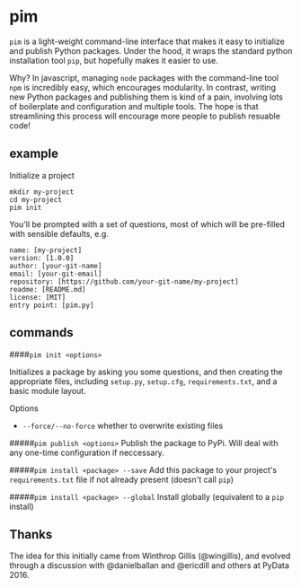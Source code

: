# pim

`pim` is a light-weight command-line interface that makes it easy to initialize and publish Python packages. Under the hood, it wraps the standard python installation tool `pip`, but hopefully makes it easier to use.

Why? In javascript, managing `node` packages with the command-line tool `npm` is incredibly easy, which encourages modularity. In contrast, writing new Python packages and publishing them is kind of a pain, involving lots of boilerplate and configuration and multiple tools. The hope is that streamlining this process will encourage more people to publish resuable code!

## example

Initialize a project
```shell
mkdir my-project
cd my-project
pim init
```

You'll be prompted with a set of questions, most of which will be pre-filled with sensible defaults, e.g.

```shell
name: [my-project]
version: [1.0.0]
author: [your-git-name]
email: [your-git-email]
repository: [https://github.com/your-git-name/my-project]
readme: [README.md]
license: [MIT]
entry point: [pim.py]
```

## commands

####`pim init <options>`

Initializes a package by asking you some questions, and then creating the appropriate files, including `setup.py`, `setup.cfg`, `requirements.txt`, and a basic module layout.

Options
- `--force/--no-force` whether to overwrite existing files

#####`pim publish <options>`
Publish the package to PyPi. Will deal with any one-time configuration if neccessary.

#####`pim install <package> --save`
Add this package to your project's `requirements.txt` file if not already present (doesn't call `pip`)

#####`pim install <package> --global`
Install globally (equivalent to a `pip` install)

## Thanks

The idea for this initially came from Winthrop Gillis (@wingillis), and evolved through a discussion with @danielballan and @ericdill and others at PyData 2016.

